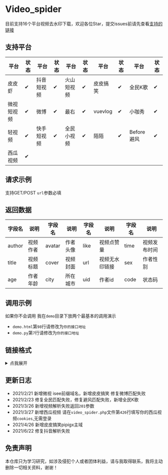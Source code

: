# Video_spider
目前支持16个平台视频去水印下载，欢迎各位Star，提交issues前请先查看[支持的链接](https://github.com/5ime/video_spider#%E9%93%BE%E6%8E%A5%E6%A0%BC%E5%BC%8F)

## 支持平台

| 平台 | 状态| 平台 | 状态| 平台 | 状态| 平台 | 状态| 平台 | 状态|
|  ----  | ----  | ----  | ---- |----|----|----|----|----|----|
| 皮皮虾 | ✔ | 抖音短视频 | ✔ | 火山短视频 | ✔| 皮皮搞笑 | ✔ | 全民K歌 | ✔ |
| 微视短视频 | ✔ | 微博 | ✔ | 最右 | ✔| vuevlog | ✔ |小咖秀| ✔|
| 轻视频 | ✔ | 快手短视频 | ✔ | 全民小视频 | ✔|陌陌 | ✔ | Before避风 | ✔ | 开眼 | ✔|
| 西瓜视频 | ✔|
## 请求示例

支持GET/POST `url`参数必填

## 返回数据

| 字段名 | 说明 | 字段名 | 说明 |字段名 | 说明 |字段名 | 说明 |
|  ----  | ----  | ----  | ---- |---- |---- |----|----|
| author | 视频作者| avatar | 作者头像 | like | 视频点赞量 | time | 视频发布时间 |
| title | 视频标题 | cover | 视频封面 | url | 视频无水印链接 | sex  | 作者性别 |
| age | 作者年龄 | city | 所在城市 | uid | 作者id | code | 状态码 |


## 调用示例

如果你不会调用 我在`demo`目录下放两个最基本的调用演示

- `demo.html`第`98`行请修改为`你的接口地址`
- `demo.py`第`7`行请修改为`你的接口地址`


## 链接格式

<details>
<summary>点我展开</summary>

```text
皮皮虾：https://h5.pipix.com/s/JrQ5yNH/
抖音：http://v.douyin.com/5w5JwL/
火山：https://share.huoshan.com/hotsoon/s/CpNjM1bqNa8/
微视：https://h5.weishi.qq.com/weishi/feed/76EaWNkEF1IqtfYVH/
     https://isee.weishi.qq.com/ws/app-pages/share/index.html?wxplay=1&id=71sGFcjJ51LczPOQB&collectionid=ai-602fb09fbf6f04f1626a4abc&spid=1579870022402553&qua=v1_and_weishi_8.10.0_588_312027000_d&chid=100081003&pkg=&attach=cp_reserves3_1000370721
微博：https://weibo.com/tv/show/1034:4607135049515082?mid=46456489789
     https://video.weibo.com/show?fid=1034:4605703432896565
绿洲：https://m.oasis.weibo.cn/v1/h5/share?sid=4497689997350015&luicode=10001122&lfid=lz_qqfx&bid=4497689997350015
最右：https://share.izuiyou.com/hybrid/share/post?pid=196279131&zy_to=applink&share_count=1&m=0372f49e6e3c576a56498dc65e626d8f&d=eda64ae931b41c1
轻视频：https://bbq.bilibili.com/video/?id=1580113023042844866
快手：https://v.kuaishou.com/9e55Md
全民小视频：https://quanmin.hao222.com/sv2?source=share-h5&pd=qm_share_mvideo&vid=3092829461307269694&shareTime=1613994266&shareid=2666196829&shared_cuid=0a23aguSHtlqa2uPg8v_ig882i_VPHumgPSR8gOH-8K9LUKgB&shared_uid=AUKgB
巴塞：http://m.moviebase.cn/?actionkey=video_view&data=378de374fb57416b94345e01318872fe
避风：https://m.hanyuhl.com/detail/50947038?shareId=638033751
开眼：https://www.eyepetizer.net/detail.html?vid=209323&utm_campaign=routine&utm_medium=share&utm_source=qq&uid=0&resourceType=video&udid=9923d62e13154466831a2955bd897c9aecdcc083&vc=6030071&vn=6.3.7&size=1080X2034&deviceModel=vivo%20X20A&first_channel=vivo&last_channel=vivo&system_version_code=27
陌陌：https://m.immomo.com/s/moment/new-share-v2/at8975483503.html?time=1598040846&name=TPhAEIKjUKckxettBzhM0w==&avatar=842F9EFD-711F-6D93-3568-E221FEE485D220200822&isdaren=0&isuploader=0&from=qqfriend
Vuevlog：https://v.vuevideo.net/share/post/2586974035524877860
小咖秀：https://mobile.xiaokaxiu.com/video?id=84123438
皮皮搞笑：http://h5.ippzone.com/pp/post/78266943052
          https://h5.pipigx.com/pp/post/444865887503
全民k歌：https://kg3.qq.com/node/user/bb132c338e/song/play-edLkcwAsRj?s=bCyoDlbCUhcjXbkQ&shareuid=&topsource=znxvljkwehoit_rqojkwehfguioqef_fnajkgfb&g_f=
西瓜视频：https://www.ixigua.com/6920910734943584771
         https://v.ixigua.com/eFYxWw9/
```

</details>

## 更新日志

- 2021/2/21 新增微视 isee前缀域名，新增皮皮搞笑 修复微博匹配失败
- 2021/2/23 修复全民匹配失败，修复避风匹配失败，新增全民K歌
- 2021/3/26 新增视频解析失败返回`201`参数
- 2021/3/27 新增西瓜视频 请在`video_spider.php`文件第`426`行填写你的西瓜视频`cookies`,无需登录
- 2021/4/26 新增皮皮搞笑pipigx主域
- 2021/6/22 修复抖音解析失败

## 免责声明

本仓库只为学习研究，如涉及侵犯个人或者团体利益，请与我取得联系，我将主动删除一切相关资料，谢谢！
